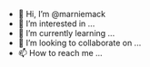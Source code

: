 - 👋 Hi, I’m @marniemack
- 👀 I’m interested in ...
- 🌱 I’m currently learning ...
- 💞️ I’m looking to collaborate on ...
- 📫 How to reach me ...

<!---
marniemack/marniemack is a ✨ special ✨ repository because its `README.md` (this file) appears on your GitHub profile.
You can click the Preview link to take a look at your changes.
--->
